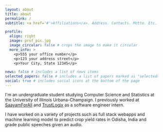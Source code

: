 ```yaml
---
layout: about
title: about
permalink: /
subtitle: <a href='#'>Affiliations</a>. Address. Contacts. Motto. Etc.

profile:
  align: right
  image: prof_pic.jpg
  image_circular: false # crops the image to make it circular
  more_info: >
    <p>555 your office number</p>
    <p>123 your address street</p>
    <p>Your City, State 12345</p>

news: false # includes a list of news items
selected_papers: false # includes a list of papers marked as "selected={true}"
social: true # includes social icons at the bottom of the page
---
```


I'm an undergraduate student studying Computer Science and Statistics at the University of Illinois Urbana-Champaign. I previously worked at [SaayamForAll](https://saayamforall.org/) and [TrustLogix](https://www.trustlogix.io/) as a software engineer intern. 

I have worked on a variety of projects such as full stack webapps and machine learning model to predict crop yield rates in Odisha, India and grade public speeches given an audio.
